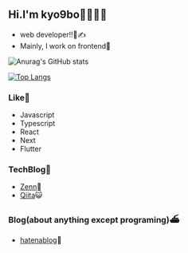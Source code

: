 

## Hi.I'm kyo9bo🍺🍺🍺🍺


- web developer!!👀✍️
- Mainly, I work on frontend🎢

![Anurag's GitHub stats](https://github-readme-stats.vercel.app/api?username=kk3939&count_private=true&show_icons=true&theme=radical)

[![Top Langs](https://github-readme-stats.vercel.app/api/top-langs/?username=kk3939&layout=compact&theme=radical)](https://github.com/kk3939/github-readme-stats)

### Like💄

- Javascript
- Typescript
- React
- Next
- Flutter

### TechBlog💍
- [Zenn](https://zenn.dev/kyo9bo)👾
- [Qiita](https://qiita.com/kyo51310)😺

### Blog(about anything except programing)⛴
- [hatenablog](https://kyo9bo.hatenablog.com/)🥳
